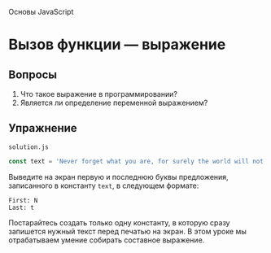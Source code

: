Основы JavaScript

# Вызов функции — выражение

## Вопросы

1. Что такое выражение в программировании?
2. Является ли определение переменной выражением?

## Упражнение

`solution.js`

```javascript
const text = 'Never forget what you are, for surely the world will not';
```

Выведите на экран первую и последнюю буквы предложения, записанного в константу `text`, в следующем формате:

```
First: N
Last: t
```

Постарайтесь создать только одну константу, в которую сразу запишется нужный текст перед печатью на экран. В этом уроке мы отрабатываем умение собирать составное выражение.
